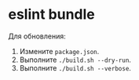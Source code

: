 # eslint bundle

Для обновления:

1. Измените `package.json`.
2. Выполните `./build.sh --dry-run`.
3. Выполните `./build.sh --verbose`.

